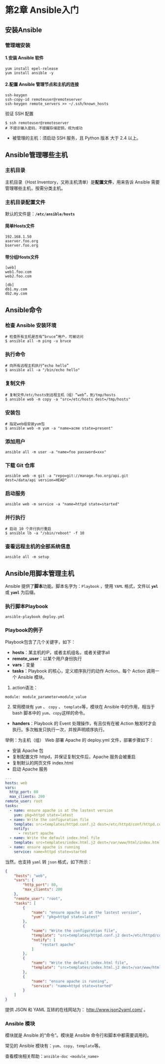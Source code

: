 # 第2章 Ansible入门

## 安装Ansible

### 管理端安装

#### 1.安装 Ansible 软件

```shell
yum install epel-release
yum install ansible -y
```

#### 2.配置 Ansible 管理节点和主机的连接

```shell
ssh-keygen
ssh-copy-id remoteuser@remoteserver
ssh-keygen remote_servers >> ~/.ssh/known_hosts
```

验证 SSH 配置

```shell
$ ssh remoteuser@remoteserver
# 不提示输入密码，不提醒存储密钥，视为成功
```

- 被管理的主机：须启动 SSH 服务，且 Python 版本 大于 2.4 以上。

## Ansible管理哪些主机

### 主机目录

主机目录（Host Inventory，又称主机清单）是**配置文件**，用来告诉 Ansible 需要管理哪些主机，按需分类主机。

### 主机目录配置文件

默认的文件是：**`/etc/ansible/hosts`**

#### 简单Hosts文件

```shell
192.168.1.50
aserver.foo.org
bserver.foo.org
```

#### 带分组Hosts文件

```shell {1,5}
[web]
web1.foo.com
web2.foo.com

[db]
db1.my.com
db2.my.com
```

## Ansible命令

### 检查 Ansible 安装环境

```shell
# 检查所有主机是否有“bruce”用户，可被访问
$ ansible all -m ping -u bruce
```

### 执行命令

```shell
# 向所有远程主机执行“echo hello”
$ ansible all -a "/bin/echo hello"
```

### 复制文件

```shell
# 复制文件/etc/hosts到远程主机（组）“web”，到/tmp/hosts
$ ansible web -m copy -a "src=/etc/hosts dest=/tmp/hosts"
```

### 安装包

```shell
# 指定web组安装yum包
$ ansible web -m yum -a "name=acme state=present"
```

### 添加用户

```shell
ansible all -m user -a "name=foo password=xxx"
```

### 下载 Git 仓库

```shell
ansible web -m git -a "repo=git://manage.foo.org/api.git dest=/data/api version=HEAD"
```

### 启动服务

```shell
ansible web -m service -a "name=httpd state=started"
```

### 并行执行

```shell
# 启动 10 个并行执行重启
$ ansible lb -a "/sbin/reboot" -f 10
```

### 查看远程主机的全部系统信息

```shell
ansible all -m setup
```

## Ansible用脚本管理主机

Ansible 提供了**脚本**功能。脚本名字为：`Playbook` ，使用 `YAML` 格式，文件以 **`yml`** 或 **`yaml`** 为后缀。

### 执行脚本Playbook

```shell
ansible-playbook deploy.yml
```

### Playbook的例子

Playbook包含了几个关键字，如下：

- **hosts**：某主机的IP，或者主机组名，或者关键字all
- **remote_user**：以某个用户身份执行
- **vars**：变量
- **tasks**：Playbook 的核心，定义顺序执行的动作 Action。每个 Action 调用一个 Ansible 模块。

1. action语法：

```
module: module_parameter=module_value
```

2. 常用模块有 `yum` 、 `copy` 、 `template`等，模块在 Ansible 中的作用，相当于 bash 脚本中的 `yum`、`copy`这样的命令。

- **handers**：Playbook 的 Event 处理操作，有且仅有在被 Action 触发时才会执行。多次触发只执行一次，并按声明顺序执行。

举例：为主机（组） Web 部署 Apache 的 deploy.yml 文件，部署步骤如下：

- 安装 Apache 包
- 复制配置文件 httpd，并保证复制文件后，Apache 服务会被重启
- 复制默认的网页文件 index.html
- 启动 Apache 服务

```yaml
---
hosts: web
vars:
  http_port: 80
  max_clients: 200
remote_user: root
tasks:
  - name: ensure apache is at the lastest version
    yum: pkg=httpd state=latest
  - name: Write the configuration file
    template: src=templates/httpd.conf.j2 dest=/etc/httpd/conf/httpd.conf
    notify:
      - restart apache
  - name: Write the default index.html file
    template: src=templates/index.html.j2 dest=/var/www/html/index.html
  - name: ensure apache is running
    service: name=httpd state=started
```

当然，也支持 `yaml` 转 `json` 格式，如下所示：

```json
{
    "hosts": "web",
    "vars": {
        "http_port": 80,
        "max_clients": 200
    },
    "remote_user": "root",
    "tasks": [
        {
            "name": "ensure apache is at the lastest version",
            "yum": "pkg=httpd state=latest"
        },
        {
            "name": "Write the configuration file",
            "template": "src=templates/httpd.conf.j2 dest=/etc/httpd/conf/httpd.conf",
            "notify": [
                "restart apache"
            ]
        },
        {
            "name": "Write the default index.html file",
            "template": "src=templates/index.html.j2 dest=/var/www/html/index.html"
        },
        {
            "name": "ensure apache is running",
            "service": "name=httpd state=started"
        }
    ]
}
```

提供 JSON 和 YAML 互转的在线网站为： <http://www.json2yaml.com/> 。

### Ansible 模块

模块就是 Ansible 的“命令”。模块是 Ansible 命令行和脚本中都需要调用的。

常见的 Ansible 模块有：`yum`、`copy`、`template`等。

查看模块相关帮助：`ansible-doc <module_name>`
